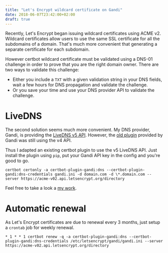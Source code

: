 ```yaml
---
title: "Let's Encrypt wildcard certificate on Gandi"
date: 2018-06-07T23:42:00+02:00
draft: true
---
```


Recently, Let's Encrypt began issuing wildcard certificates using ACME v2. Wildcard certificates allow users to use the same SSL certificate for all the subdomains of a domain. That's much more convenient that generating a separate certificate for each subdomain.

<!--more-->

However certbot wildcard certificate must be validated using a DNS-01 challenge in order to prove that you are the right domain owner. There are two ways to validate this challenge:

* Either you include a `TXT` with a given validation string in your DNS fields, wait a few hours for DNS propagation and validate the challenge.
* Or you save your time and use your DNS provider API to validate the challenge.


# LiveDNS

The second solution seems much more convenient. My DNS provider, Gandi, is providing the [LiveDNS v5 API](https://doc.livedns.gandi.net/). However, the [old plugin](https://github.com/Gandi/letsencrypt-gandi) provided by Gandi was still using the v4 API.

Thus I adapted an existing certbot plugin to use the v5 LiveDNS API. Just install the plugin using `pip`, put your Gandi API key in the config and you're good to go.

`certbot certonly -a certbot-plugin-gandi:dns --certbot-plugin-gandi:dns-credentials gandi.ini -d domain.com -d \*.domain.com --server https://acme-v02.api.letsencrypt.org/directory`

Feel free to take a look a [my work](https://github.com/obynio/certbot-plugin-gandi).

# Automatic renewal

As Let's Encrypt certificates are due to renewal every 3 months, just setup a `crontab` job for weekly renewal.

`* 1 * * 1 certbot renew -q -a certbot-plugin-gandi:dns --certbot-plugin-gandi:dns-credentials /etc/letsencrypt/gandi/gandi.ini --server https://acme-v02.api.letsencrypt.org/directory`